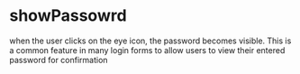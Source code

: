 # showPassowrd
when the user clicks on the eye icon, the password becomes visible. This is a common feature in many login forms to allow users to view their entered password for confirmation
